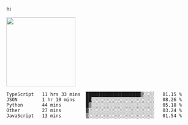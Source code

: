 hi

<img height="180em" src="https://github-readme-stats.vercel.app/api?username=AProductiveNerd&show_icons=true&hide_border=true&&count_private=true&include_all_commits=true" />

<!--START_SECTION:waka-->
```text
TypeScript   11 hrs 33 mins  ████████████████████▒░░░░   81.15 % 
JSON         1 hr 10 mins    ██░░░░░░░░░░░░░░░░░░░░░░░   08.26 % 
Python       44 mins         █▒░░░░░░░░░░░░░░░░░░░░░░░   05.18 % 
Other        27 mins         ▓░░░░░░░░░░░░░░░░░░░░░░░░   03.24 % 
JavaScript   13 mins         ▒░░░░░░░░░░░░░░░░░░░░░░░░   01.54 % 
```
<!--END_SECTION:waka-->
